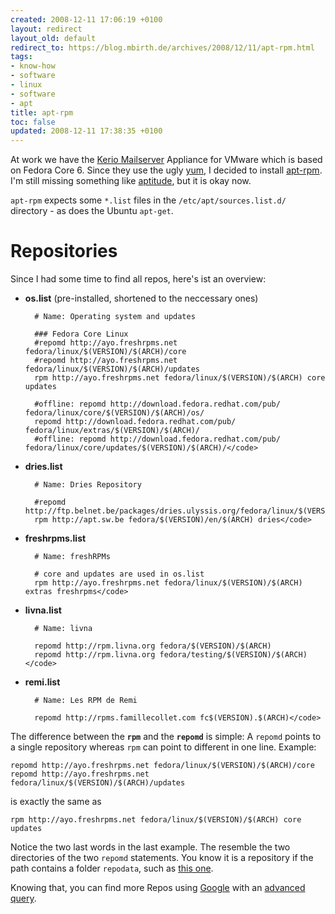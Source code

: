 ```yaml
---
created: 2008-12-11 17:06:19 +0100
layout: redirect
layout_old: default
redirect_to: https://blog.mbirth.de/archives/2008/12/11/apt-rpm.html
tags:
- know-how
- software
- linux
- software
- apt
title: apt-rpm
toc: false
updated: 2008-12-11 17:38:35 +0100
---
```


At work we have the [Kerio Mailserver](http://www.kerio.com/mailserver) Appliance for VMware which is based on Fedora
Core 6. Since they use the ugly [yum](http://yum.baseurl.org/), I decided to install [apt-rpm](http://apt-rpm.org/).
I'm still missing something like [aptitude](http://algebraicthunk.net/~dburrows/projects/aptitude/), but it is okay now.

`apt-rpm` expects some `*.list` files in the `/etc/apt/sources.list.d/` directory - as does the Ubuntu `apt-get`.


Repositories
============

Since I had some time to find all repos, here's ist an overview:

* **os.list** (pre-installed, shortened to the neccessary ones)

        # Name: Operating system and updates

        ### Fedora Core Linux
        #repomd http://ayo.freshrpms.net fedora/linux/$(VERSION)/$(ARCH)/core
        #repomd http://ayo.freshrpms.net fedora/linux/$(VERSION)/$(ARCH)/updates
        rpm http://ayo.freshrpms.net fedora/linux/$(VERSION)/$(ARCH) core updates

        #offline: repomd http://download.fedora.redhat.com/pub/ fedora/linux/core/$(VERSION)/$(ARCH)/os/
        repomd http://download.fedora.redhat.com/pub/ fedora/linux/extras/$(VERSION)/$(ARCH)/
        #offline: repomd http://download.fedora.redhat.com/pub/ fedora/linux/core/updates/$(VERSION)/$(ARCH)/</code>

* **dries.list**

        # Name: Dries Repository

        #repomd http://ftp.belnet.be/packages/dries.ulyssis.org/fedora/linux/$(VERSION)/$(ARCH)/dries
        rpm http://apt.sw.be fedora/$(VERSION)/en/$(ARCH) dries</code>

* **freshrpms.list**

        # Name: freshRPMs

        # core and updates are used in os.list
        rpm http://ayo.freshrpms.net fedora/linux/$(VERSION)/$(ARCH) extras freshrpms</code>

* **livna.list**

        # Name: livna

        repomd http://rpm.livna.org fedora/$(VERSION)/$(ARCH)
        repomd http://rpm.livna.org fedora/testing/$(VERSION)/$(ARCH)</code>

* **remi.list**

        # Name: Les RPM de Remi

        repomd http://rpms.famillecollet.com fc$(VERSION).$(ARCH)</code>

The difference between the **`rpm`** and the **`repomd`** is simple: A `repomd` points to a single repository whereas
`rpm` can point to different in one line. Example:

    repomd http://ayo.freshrpms.net fedora/linux/$(VERSION)/$(ARCH)/core
    repomd http://ayo.freshrpms.net fedora/linux/$(VERSION)/$(ARCH)/updates

is exactly the same as

    rpm http://ayo.freshrpms.net fedora/linux/$(VERSION)/$(ARCH) core updates


Notice the two last words in the last example. The resemble the two directories of the two `repomd` statements. You
know it is a repository if the path contains a folder `repodata`, such as [this one](http://ayo.freshrpms.net/fedora/linux/6/i386/core/repodata).

Knowing that, you can find more Repos using [Google](http://google.com/search?q=allinurl%3A+i386+repodata+repomd+%2B6+fc+OR+fedora) with an
[advanced query](http://letmegooglethatforyou.com/?q=allinurl%3A+i386+repodata+repomd+%2B6+fc+OR+fedora).